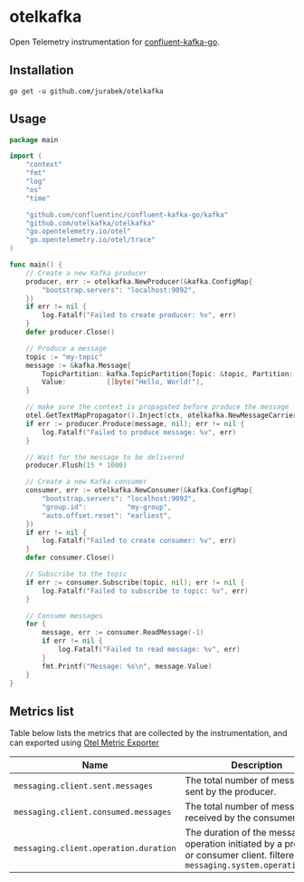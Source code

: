 # otelkafka

Open Telemetry instrumentation for [confluent-kafka-go](https://github.com/confluentinc/confluent-kafka-go).


## Installation

```shell
go get -u github.com/jurabek/otelkafka
```

## Usage

```go
package main

import (
    "context"
    "fmt"
    "log"
    "os"
    "time"

    "github.com/confluentinc/confluent-kafka-go/kafka"
    "github.com/otelkafka/otelkafka"
    "go.opentelemetry.io/otel"
    "go.opentelemetry.io/otel/trace"
)

func main() {
    // Create a new Kafka producer
    producer, err := otelkafka.NewProducer(&kafka.ConfigMap{
        "bootstrap.servers": "localhost:9092",
    })
    if err != nil {
        log.Fatalf("Failed to create producer: %v", err)
    }
    defer producer.Close()

    // Produce a message
    topic := "my-topic"
    message := &kafka.Message{
        TopicPartition: kafka.TopicPartition{Topic: &topic, Partition: kafka.PartitionAny},
        Value:          []byte("Hello, World!"),
    }

    // make sure the context is propagated before produce the message
	otel.GetTextMapPropagator().Inject(ctx, otelkafka.NewMessageCarrier(message))
    if err := producer.Produce(message, nil); err != nil {
        log.Fatalf("Failed to produce message: %v", err)
    }

    // Wait for the message to be delivered
    producer.Flush(15 * 1000)

    // Create a new Kafka consumer
    consumer, err := otelkafka.NewConsumer(&kafka.ConfigMap{
        "bootstrap.servers": "localhost:9092",
        "group.id":          "my-group",
        "auto.offset.reset": "earliest",
    })
    if err != nil {
        log.Fatalf("Failed to create consumer: %v", err)
    }
    defer consumer.Close()

    // Subscribe to the topic
    if err := consumer.Subscribe(topic, nil); err != nil {
        log.Fatalf("Failed to subscribe to topic: %v", err)
    }

    // Consume messages
    for {
        message, err := consumer.ReadMessage(-1)
        if err != nil {
            log.Fatalf("Failed to read message: %v", err)
        }
        fmt.Printf("Message: %s\n", message.Value)
    }
}
```

## Metrics list

Table below lists the metrics that are collected by the instrumentation, and can exported using [Otel Metric Exporter](https://opentelemetry.io/docs/languages/go/exporters) 

| Name | Description | Type | Attributes |
|------|-------------|------|------------|
| `messaging.client.sent.messages` | The total number of messages sent by the producer. | Counter | [more attributes](https://opentelemetry.io/docs/specs/semconv/messaging/messaging-metrics/#metric-messagingclientsentmessages) |
| `messaging.client.consumed.messages` | The total number of messages received by the consumer. | Counter | [more attributes](https://opentelemetry.io/docs/specs/semconv/messaging/messaging-metrics/#metric-messagingclientconsumedmessages) |
| `messaging.client.operation.duration` | The duration of the messaging operation initiated by a producer or consumer client. filtered by `messaging.system.operation.name` | Histogram | [more attributes](https://opentelemetry.io/docs/specs/semconv/messaging/messaging-metrics/#metric-messagingclientoperationduration) |
